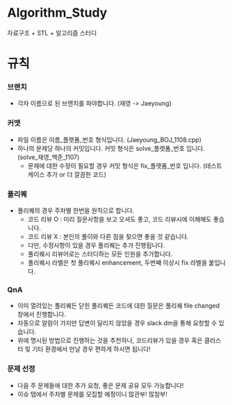 # Algorithm_Study
자료구조 + STL + 알고리즘 스터디

# 규칙
### 브랜치
- 각자 이름으로 된 브랜치를 파야합니다. (재영 -> Jaeyoung)

### 커맷
- 파일 이름은 이름_플랫폼_번호 형식입니다. (Jaeyoung_BOJ_1108.cpp)
- 하나의 문제당 하나의 커밋입니다. 커밋 형식은 solve_플랫폼_번호 입니다. (solve_재영_백준_1107)
   - 문제에 대한 수정이 필요할 경우 커밋 형식은 fix_플랫폼_번호 입니다. (테스트케이스 추가 or 더 깔끔한 코드)

### 풀리퀘
- 풀리퀘의 경우 주차별 한번을 원칙으로 합니다.
  - 코드 리뷰 O : 미리 질문사항을 보고 오셔도 좋고, 코드 리뷰시에 이해해도 좋습니다.
  - 코드 리뷰 X : 본인의 풀이와 다른 점을 찾으면 좋을 것 같습니다.
  - 다만, 수정사항이 있을 경우 풀리퀘는 추가 진행됩니다.
  - 풀리퀘시 리뷰어로는 스터디하는 모든 인원을 추가합니다.
  - 풀리퀘시 라벨은 첫 풀리퀘시 enhancement, 두번째 이상시 fix 라벨을 붙입니다.
 
### QnA
- 이미 열려있는 풀리퀘든 닫힌 풀리퀘든 코드에 대한 질문은 풀리퀘 file changed 창에서 진행합니다.
- 자동으로 알람이 가지만 답변이 달리지 않았을 경우 slack dm을 통해 요청할 수 있습니다.
- 위에 명시된 방법으로 진행하는 것을 추천하나, 코드리뷰가 있을 경우 혹은 클러스터 및 기타 환경에서 만날 경우 편하게 하시면 됩니다!

### 문제 선정
- 다음 주 문제들에 대한 추가 요청, 좋은 문제 공유 모두 가능합니다!
- 이슈 탭에서 주차별 문제를 모집할 예정이니 많관부! 많참부!
